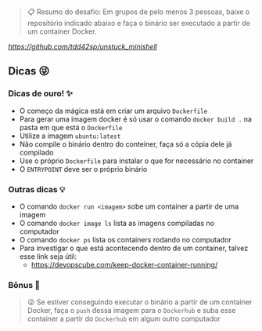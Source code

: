 
> 📋 Resumo do desafio: Em grupos de pelo menos 3 pessoas, baixe o repositório indicado abaixo e faça o binário ser executado a partir de um container Docker.

*https://github.com/tdd42sp/unstuck_minishell*

## Dicas 😜

### Dicas de ouro! ✨

- O começo da mágica está em criar um arquivo `Dockerfile`
- Para gerar uma imagem docker é só usar o comando `docker build .` na pasta em que está o `Dockerfile` 
- Utilize a imagem `ubuntu:latest`
- Não compile o binário dentro do conteiner, faça só a cópia dele já compilado
- Use o próprio `Dockerfile` para instalar o que for necessário no container
- O `ENTRYPOINT` deve ser o próprio binário

### Outras dicas 💡

- O comando `docker run <imagem>` sobe um container a partir de uma imagem
- O comando `docker image ls` lista as imagens compiladas no computador
- O comando `docker ps` lista os containers rodando no computador
- Para investigar o que está acontecendo dentro de um container, talvez esse link seja útil: 
	- https://devopscube.com/keep-docker-container-running/

### Bônus 🎉

> 😜 Se estiver conseguindo executar o binário a partir de um container Docker, faça o `push` dessa imagem para o `Dockerhub` e suba esse container a partir do `Dockerhub` em algum outro computador 

